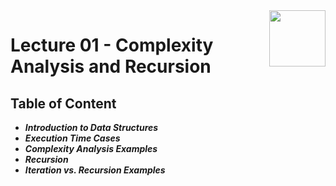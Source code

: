 <img align="right" width="90" height="90" src="https://github.com/cs-MohamedAyman/Computer-Science-Textbooks/blob/master/logos/data-structures.jpg">

# Lecture 01 - Complexity Analysis and Recursion

## Table of Content

- ***Introduction to Data Structures***
- ***Execution Time Cases***
- ***Complexity Analysis Examples***
- ***Recursion***
- ***Iteration vs. Recursion Examples***
